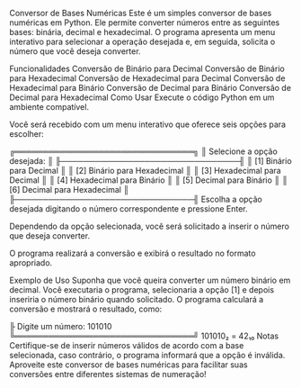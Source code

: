 Conversor de Bases Numéricas
Este é um simples conversor de bases numéricas em Python. Ele permite converter números entre as seguintes bases: binária, decimal e hexadecimal. O programa apresenta um menu interativo para selecionar a operação desejada e, em seguida, solicita o número que você deseja converter.

Funcionalidades
Conversão de Binário para Decimal
Conversão de Binário para Hexadecimal
Conversão de Hexadecimal para Decimal
Conversão de Hexadecimal para Binário
Conversão de Decimal para Binário
Conversão de Decimal para Hexadecimal
Como Usar
Execute o código Python em um ambiente compatível.

Você será recebido com um menu interativo que oferece seis opções para escolher:

╔════════════════════════════════╗
║  Selecione a opção desejada:   ║
╟────────────────────────────────╢
║  [1] Binário para Decimal      ║
║  [2] Binário para Hexadecimal  ║
║  [3] Hexadecimal para Decimal  ║
║  [4] Hexadecimal para Binário  ║
║  [5] Decimal para Binário      ║
║  [6] Decimal para Hexadecimal  ║
╟────────────────────────────────╢
Escolha a opção desejada digitando o número correspondente e pressione Enter.

Dependendo da opção selecionada, você será solicitado a inserir o número que deseja converter.

O programa realizará a conversão e exibirá o resultado no formato apropriado.

Exemplo de Uso
Suponha que você queira converter um número binário em decimal. Você executaria o programa, selecionaria a opção [1] e depois inseriria o número binário quando solicitado. O programa calculará a conversão e mostrará o resultado, como:

╟   Digite um número: 101010
╚════════════════════════════════╝
      101010₂ = 42₁₀
Notas
Certifique-se de inserir números válidos de acordo com a base selecionada, caso contrário, o programa informará que a opção é inválida.
Aproveite este conversor de bases numéricas para facilitar suas conversões entre diferentes sistemas de numeração!
